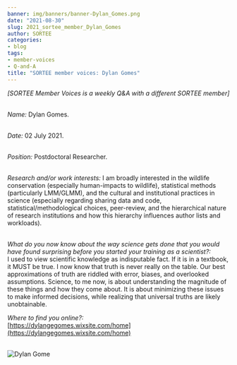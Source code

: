 ```yaml
---
banner: img/banners/banner-Dylan_Gomes.png
date: "2021-08-30"
slug: 2021_sortee_member_Dylan_Gomes
author: SORTEE
categories:
- blog
tags:
- member-voices
- Q-and-A
title: "SORTEE member voices: Dylan Gomes"
---
```



*[SORTEE Member Voices is a weekly Q&A with a different SORTEE member]*     
&nbsp;
&nbsp;

   _Name:_ Dylan Gomes.   
&nbsp;

   _Date:_ 02 July 2021.   
&nbsp;

   _Position:_ Postdoctoral Researcher.   
&nbsp;

   _Research and/or work interests:_ I am broadly interested in the wildlife conservation (especially human-impacts to wildlife),  statistical methods (particularly LMM/GLMM), and the cultural and institutional practices in science (especially regarding sharing data and code, statistical/methodological choices, peer-review, and the hierarchical nature of research institutions and how this hierarchy influences author lists and workloads).   
&nbsp;

_What do you now know about the way science gets done that you would have found surprising before you started your training as a scientist?:_   
I used to view scientific knowledge as indisputable fact. If it is in a textbook, it MUST be true. I now know that truth is never really on the table. Our best approximations of truth are riddled with error, biases, and overlooked assumptions. Science, to me now, is about understanding the magnitude of these things and how they come about. It is about minimizing these issues to make informed decisions, while realizing that universal truths are likely unobtainable.
&nbsp;

_Where to find you online?:_   
[https://dylangegomes.wixsite.com/home](https://dylangegomes.wixsite.com/home)   
&nbsp;
&nbsp;

![Dylan Gome](/blog/images/Dylan_Gomes.png)    
&nbsp;
